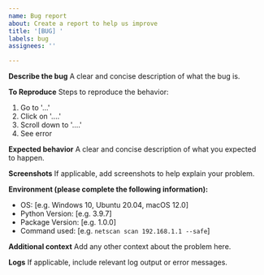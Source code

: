 ```yaml
---
name: Bug report
about: Create a report to help us improve
title: '[BUG] '
labels: bug
assignees: ''

---
```


**Describe the bug**
A clear and concise description of what the bug is.

**To Reproduce**
Steps to reproduce the behavior:
1. Go to '...'
2. Click on '....'
3. Scroll down to '....'
4. See error

**Expected behavior**
A clear and concise description of what you expected to happen.

**Screenshots**
If applicable, add screenshots to help explain your problem.

**Environment (please complete the following information):**
 - OS: [e.g. Windows 10, Ubuntu 20.04, macOS 12.0]
 - Python Version: [e.g. 3.9.7]
 - Package Version: [e.g. 1.0.0]
 - Command used: [e.g. `netscan scan 192.168.1.1 --safe`]

**Additional context**
Add any other context about the problem here.

**Logs**
If applicable, include relevant log output or error messages.
